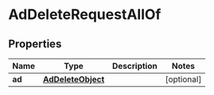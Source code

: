 

# AdDeleteRequestAllOf

## Properties

Name | Type | Description | Notes
------------ | ------------- | ------------- | -------------
**ad** | [**AdDeleteObject**](AdDeleteObject.md) |  |  [optional]



